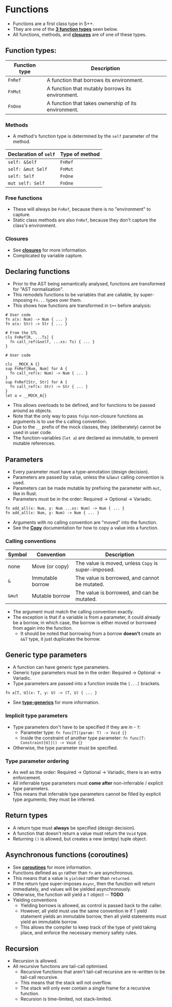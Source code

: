 # Functions
- Functions are a first class type in S++.
- They are one of the [**3 function types**](#function-types) seen below.
- All functions, methods, and [**closures**](closures.md) are of one of these types.

## Function types:
| Function type | Description                                         |
|---------------|-----------------------------------------------------|
| `FnRef`       | A function that borrows its environment.            |
| `FnMut`       | A function that mutably borrows its environment.    |
| `FnOne`       | A function that takes ownership of its environment. |

### Methods
- A method's function type is determined by the `self` parameter of the method.

| Declaration of `self` | Type of method |
|-----------------------|----------------|
| `self: &Self`         | `FnRef`        |
| `self: &mut Self`     | `FnMut`        |
| `self: Self`          | `FnOne`        |
| `mut self: Self`      | `FnOne`        |

### Free functions
- These will always be `FnRef`, because there is no "environment" to capture.
- Static class methods are also `FnRef`, because they don't capture the class's environment.

### Closures
- See [**closures**](closures.md#function-type) for more information.
- Complicated by variable capture.

## Declaring functions
- Prior to the AST being semantically analysed, functions are transformed for "AST normalisation".
- This remodels functions to be variables that are callable, by super-imposing `Fn...` types over them.
- This shows how functions are transformed in `S++` before analysis:
```s++
# User code
fn a(x: Num) -> Num { ... }
fn a(x: Str) -> Str { ... }
```
```s++
# From the STL
cls FnRef[R, ...Ts] {
  fn call_ref(&self, ...xs: Ts) { ... }
}

# User code

cls __MOCK_A {}
sup FnRef[Num, Num] for A {
  fn call_ref(x: Num) -> Num { ... }
}
sup FnRef[Str, Str] for A {
  fn call_ref(x: Str) -> Str { ... }
}
let a = __MOCK_A{}
```
- This allows overloads to be defined, and for functions to be passed around as objects.
- Note that the only way to pass `fn`/`gn` non-closure functions as arguments is to use the `&` calling convention.
- Due to the `__` prefix of the mock classes, they (deliberately) cannot be used in user code.
- The function-variables (`let a`) are declared as immutable, to prevent mutable references.

## Parameters
- Every parameter must have a type-annotation (design decision).
- Parameters are passed by value, unless the `&`/`&mut` calling convention is used.
- Parameters can be made mutable by prefixing the parameter with `mut`, like in Rust.
- Parameters must be in the order: Required -> Optional -> Variadic.
```s++
fn add_all(x: Num, y: Num ...xs: Num) -> Num { ... }
fn add_all(x: Num, y: Num) -> Num { ... }
```
- Arguments with no calling convention are "moved" into the function.
- See the [**Copy**](move-vs-copy.md#copying) documentation for how to copy a value into a function.

### Calling conventions
| Symbol | Convention       | Description                                         |
|--------|------------------|-----------------------------------------------------|
| none   | Move (or copy)   | The value is moved, unless `Copy` is super-imposed. |
| `&`    | Immutable borrow | The value is borrowed, and cannot be mutated.       |
| `&mut` | Mutable borrow   | The value is borrowed, and can be mutated.          |
- The argument must match the calling convention exactly.
- The exception is that if a variable is from a parameter, it could already be a borrow, in which case, the borrow is either moved or borrowed from again into the function.
  - It should be noted that borrowing from a borrow **doesn't** create an `&&T` type, it just duplicates the borrow.

## Generic type parameters
- A function can have generic type parameters.
- Generic type parameters must be in the order: Required -> Optional -> Variadic.
- Type parameters are passed into a function inside the `[...]` brackets.

```s++
fn a[T, U](x: T, y: U) -> (T, U) { ... }
```
- See [**type-generics**](type-generics.md) for more information.

### Implicit type parameters
- Type parameters don't have to be specified if they are in - `T`:
  - Parameter type: `fn func[T](param: T) -> Void {}`
  - Inside the constraint of another type parameter: `fn func[T: Constraint[U]]() -> Void {}`
- Otherwise, the type parameter must be specified.

### Type parameter ordering
- As well as the order: Required -> Optional -> Variadic, there is an extra enforcement.
- All inferrable type parameters must **come after** non-inferrable / explicit type parameters.
- This means that inferrable type parameters cannot be filled by explicit type arguments; they must be inferred.

## Return types
- A return type must **always** be specified (design decision).
- A function that doesn't return a value must return the `Void` type.
- Returning `()` is allowed, but creates a new (emtpy) tuple object.

## Asynchronous functions (coroutines)
- See [**coroutines**](coroutines.md) for more information.
- Functions defined as `gn` rather than `fn` are asynchronous.
- This means that a value is `yielded` rather than `returned`.
- If the return type super-imposes `Async`, then the function will return immediately, and values will be yielded asynchronously.
- Otherwise, the function will yield a `T` object -- **TODO**
- Yielding conventions
  - Yielding borrows is allowed, as control is passed back to the caller.
  - However, all yield must use the same convention ie if 1 yield statement yields an immutable borrow, then all yield statements must yield an immutable borrow.
  - This allows the compiler to keep track of the type of yield taking place, and enforce the necessary memory safety rules.

## Recursion
- Recursion is allowed.
- All recursive functions are tail-call optimised.
  - Recursive functions that aren't tail-call recursive are re-written to be tail-call recursive.
  - This means that the stack will not overflow.
  - The stack will only ever contain a single frame for a recursive function.
  - Recursion is time-limited, not stack-limited.
